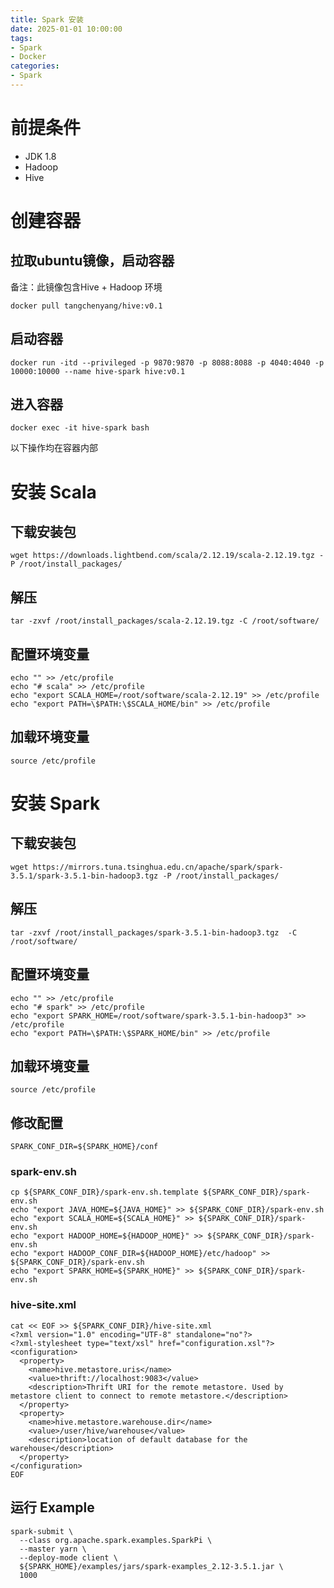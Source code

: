 ```yaml
---
title: Spark 安装
date: 2025-01-01 10:00:00
tags:
- Spark
- Docker
categories:
- Spark
---
```


# 前提条件
- JDK 1.8
- Hadoop 
- Hive

# 创建容器
## 拉取ubuntu镜像，启动容器
备注：此镜像包含Hive + Hadoop 环境
```shell
docker pull tangchenyang/hive:v0.1
```

## 启动容器
```shell
docker run -itd --privileged -p 9870:9870 -p 8088:8088 -p 4040:4040 -p 10000:10000 --name hive-spark hive:v0.1
```

## 进入容器
```shell
docker exec -it hive-spark bash
```
以下操作均在容器内部
# 安装 Scala 
## 下载安装包
```shell
wget https://downloads.lightbend.com/scala/2.12.19/scala-2.12.19.tgz -P /root/install_packages/
```

## 解压
```shell
tar -zxvf /root/install_packages/scala-2.12.19.tgz -C /root/software/
```

## 配置环境变量
```shell
echo "" >> /etc/profile
echo "# scala" >> /etc/profile
echo "export SCALA_HOME=/root/software/scala-2.12.19" >> /etc/profile
echo "export PATH=\$PATH:\$SCALA_HOME/bin" >> /etc/profile
```

## 加载环境变量
```shell
source /etc/profile
```

# 安装 Spark
## 下载安装包
```shell
wget https://mirrors.tuna.tsinghua.edu.cn/apache/spark/spark-3.5.1/spark-3.5.1-bin-hadoop3.tgz -P /root/install_packages/
```

## 解压
```shell
tar -zxvf /root/install_packages/spark-3.5.1-bin-hadoop3.tgz  -C /root/software/
```

## 配置环境变量
```shell
echo "" >> /etc/profile
echo "# spark" >> /etc/profile
echo "export SPARK_HOME=/root/software/spark-3.5.1-bin-hadoop3" >> /etc/profile
echo "export PATH=\$PATH:\$SPARK_HOME/bin" >> /etc/profile
```

## 加载环境变量
```shell
source /etc/profile
```
## 修改配置
```shell
SPARK_CONF_DIR=${SPARK_HOME}/conf
```

### spark-env.sh
```shell
cp ${SPARK_CONF_DIR}/spark-env.sh.template ${SPARK_CONF_DIR}/spark-env.sh
echo "export JAVA_HOME=${JAVA_HOME}" >> ${SPARK_CONF_DIR}/spark-env.sh
echo "export SCALA_HOME=${SCALA_HOME}" >> ${SPARK_CONF_DIR}/spark-env.sh
echo "export HADOOP_HOME=${HADOOP_HOME}" >> ${SPARK_CONF_DIR}/spark-env.sh
echo "export HADOOP_CONF_DIR=${HADOOP_HOME}/etc/hadoop" >> ${SPARK_CONF_DIR}/spark-env.sh
echo "export SPARK_HOME=${SPARK_HOME}" >> ${SPARK_CONF_DIR}/spark-env.sh
```
### hive-site.xml
```shell
cat << EOF >> ${SPARK_CONF_DIR}/hive-site.xml
<?xml version="1.0" encoding="UTF-8" standalone="no"?>
<?xml-stylesheet type="text/xsl" href="configuration.xsl"?>
<configuration>
  <property>
    <name>hive.metastore.uris</name>
    <value>thrift://localhost:9083</value>
    <description>Thrift URI for the remote metastore. Used by metastore client to connect to remote metastore.</description>
  </property>
  <property>
    <name>hive.metastore.warehouse.dir</name>
    <value>/user/hive/warehouse</value>
    <description>location of default database for the warehouse</description>
  </property>
</configuration>
EOF
```

## 运行 Example 
```shell
spark-submit \
  --class org.apache.spark.examples.SparkPi \
  --master yarn \
  --deploy-mode client \
  ${SPARK_HOME}/examples/jars/spark-examples_2.12-3.5.1.jar \
  1000
```

